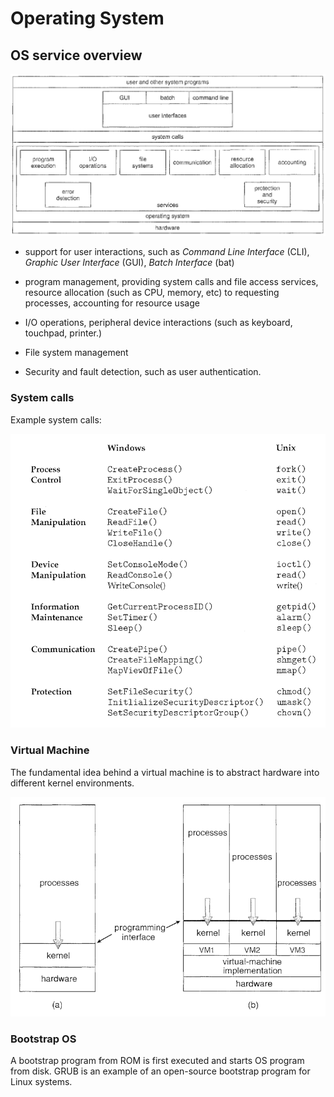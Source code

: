 # Operating System

## OS service overview

![os_overview](imgs/os_overview.png "os_overview")

* support for user interactions, such as *Command Line Interface* (CLI), *Graphic User Interface* (GUI), *Batch Interface* (bat)

* program management, providing system calls and file access services, resource allocation (such as CPU, memory, etc) to requesting processes, accounting for resource usage

* I/O operations, peripheral device interactions (such as keyboard, touchpad, printer.)

* File system management

* Security and fault detection, such as user authentication.

### System calls

Example system calls:

![example_sys_calls](imgs/example_sys_calls.png "example_sys_calls")

### Virtual Machine

The fundamental idea behind a virtual machine is to abstract hardware into different kernel environments.

![virtual_machine](imgs/virtual_machine.png "virtual_machine")

### Bootstrap OS

A bootstrap program from ROM is first executed and starts OS program from disk. GRUB is an example of an open-source bootstrap program for Linux systems.
